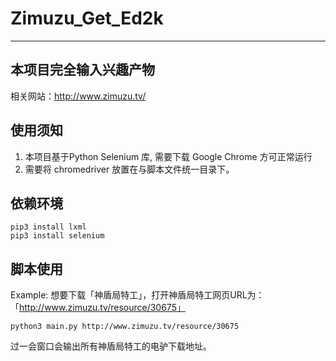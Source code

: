 # Zimuzu_Get_Ed2k
---
## 本项目完全输入兴趣产物
相关网站：http://www.zimuzu.tv/

## 使用须知

1. 本项目基于Python Selenium 库, 需要下载 Google Chrome 方可正常运行
2. 需要将 chromedriver 放置在与脚本文件统一目录下。

## 依赖环境
```Shell
pip3 install lxml
pip3 install selenium
```
## 脚本使用
Example:
    想要下载「神盾局特工」，打开神盾局特工网页URL为：「http://www.zimuzu.tv/resource/30675」

```Shell
python3 main.py http://www.zimuzu.tv/resource/30675
```
过一会窗口会输出所有神盾局特工的电驴下载地址。






